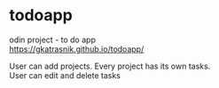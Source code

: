 # todoapp

odin project - to do app\
https://gkatrasnik.github.io/todoapp/

User can add projects. Every project has its own tasks.\
User can edit and delete tasks
